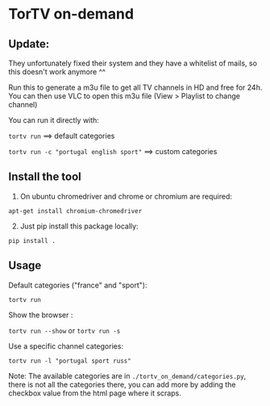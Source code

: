 # TorTV on-demand

## Update:

They unfortunately fixed their system and they have a whitelist of mails, so this doesn't work anymore ^^

Run this to generate a m3u file to get all TV channels in HD and free for
24h.
You can then use VLC to open this m3u file (View > Playlist to change channel)

You can run it directly with:

`tortv run`                              ==> default categories

`tortv run -c "portugal english sport"`  ==> custom categories

## Install the tool

1) On ubuntu chromedriver and chrome or chromium are required:

`apt-get install chromium-chromedriver`

2) Just pip install this package locally:

`pip install .`

## Usage

Default categories ("france" and "sport"):

`tortv run `

Show the browser :

`tortv run --show` or `tortv run -s`

Use a specific channel categories:

`tortv run -l "portugal sport russ"`


Note: The available categories are in `./tortv_on_demand/categories.py`, there is not all the categories there,
you can add more by adding the checkbox value from the html page where it scraps.
